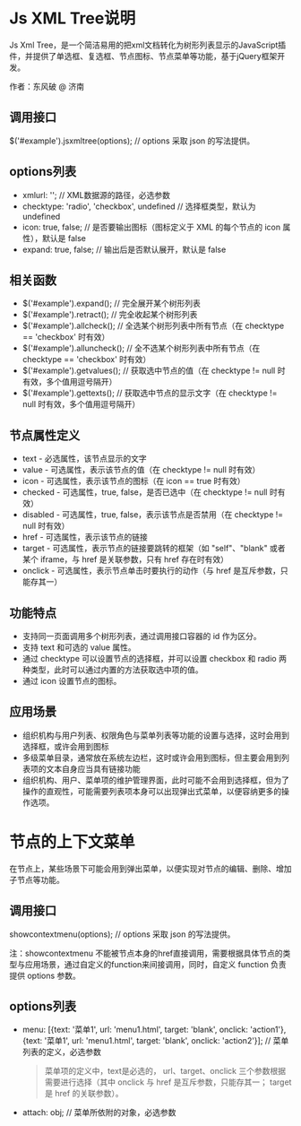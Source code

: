 Js XML Tree说明
================
Js Xml Tree，是一个简洁易用的把xml文档转化为树形列表显示的JavaScript插件，并提供了单选框、复选框、节点图标、节点菜单等功能，基于jQuery框架开发。

作者：东风破 @ 济南


调用接口
----------------
$('#example').jsxmltree(options); // options 采取 json 的写法提供。


options列表
----------------
* xmlurl: '';  // XML数据源的路径，必选参数
* checktype: 'radio', 'checkbox', undefined // 选择框类型，默认为 undefined
* icon: true, false;  // 是否要输出图标（图标定义于 XML 的每个节点的 icon 属性），默认是 false
* expand: true, false;  // 输出后是否默认展开，默认是 false


相关函数
----------------
* $('#example').expand();  // 完全展开某个树形列表
* $('#example').retract();  // 完全收起某个树形列表
* $('#example').allcheck();  // 全选某个树形列表中所有节点（在 checktype == 'checkbox' 时有效）
* $('#example').alluncheck();  // 全不选某个树形列表中所有节点（在 checktype == 'checkbox' 时有效）
* $('#example').getvalues();  // 获取选中节点的值（在 checktype != null 时有效，多个值用逗号隔开）
* $('#example').gettexts();  // 获取选中节点的显示文字（在 checktype != null 时有效，多个值用逗号隔开）


节点属性定义
----------------
* text - 必选属性，该节点显示的文字
* value - 可选属性，表示该节点的值（在 checktype != null 时有效）
* icon - 可选属性，表示该节点的图标（在 icon == true 时有效）
* checked - 可选属性，true, false，是否已选中（在 checktype != null 时有效）
* disabled - 可选属性，true, false，表示该节点是否禁用（在 checktype != null 时有效）
* href - 可选属性，表示该节点的链接
* target - 可选属性，表示节点的链接要跳转的框架（如 "self"、"blank" 或者某个 iframe，与 href 是关联参数，只有 href 存在时有效）
* onclick - 可选属性，表示节点单击时要执行的动作（与 href 是互斥参数，只能存其一）


功能特点
----------------
* 支持同一页面调用多个树形列表，通过调用接口容器的 id 作为区分。
* 支持 text 和可选的 value 属性。
* 通过 checktype 可以设置节点的选择框，并可以设置 checkbox 和 radio 两种类型，此时可以通过内置的方法获取选中项的值。
* 通过 icon 设置节点的图标。


应用场景
----------------
* 组织机构与用户列表、权限角色与菜单列表等功能的设置与选择，这时会用到选择框，或许会用到图标
* 多级菜单目录，通常放在系统左边栏，这时或许会用到图标，但主要会用到列表项的文本自身应当具有链接功能
* 组织机构、用户、菜单项的维护管理界面，此时可能不会用到选择框，但为了操作的直观性，可能需要列表项本身可以出现弹出式菜单，以便容纳更多的操作选项。


节点的上下文菜单
================
在节点上，某些场景下可能会用到弹出菜单，以便实现对节点的编辑、删除、增加子节点等功能。


调用接口
----------------
showcontextmenu(options); // options 采取 json 的写法提供。

注：showcontextmenu 不能被节点本身的href直接调用，需要根据具体节点的类型与应用场景，通过自定义的function来间接调用，同时，自定义 function 负责提供 options 参数。

options列表
----------------
* menu: [{text: '菜单1', url: 'menu1.html', target: 'blank', onclick: 'action1'}, {text: '菜单1', url: 'menu1.html', target: 'blank', onclick: 'action2'}];  // 菜单列表的定义，必选参数
  > 菜单项的定义中，text是必选的， url、target、onclick 三个参数根据需要进行选择（其中 onclick 与 href 是互斥参数，只能存其一； target 是 href 的关联参数）。
* attach: obj;  // 菜单所依附的对象，必选参数